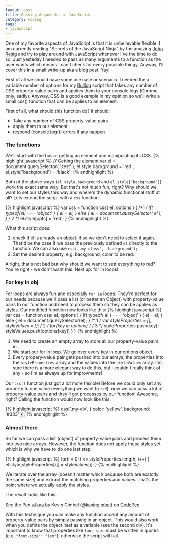 ```yaml
---
layout: post
title: Passing Arguments in JavaScript
category: coding
tags:
- javascript
---
```



One of my favorite aspects of JavaScript is that it is unbelievable flexible. I am currently reading "Secrets of the JavaScript Ninja" by the amazing [John Resig](http://ejohn.org) and try to play around with JavaScript whenever I've the time to do so. Just yesteday I needed to pass as many arguments to a function as the user wants which means I can't check for every possible thingy. Anyway, I'll cover this in a small write-up aka a blog post. Yay!

First of all we should have some use case or scenario. I needed the a variable number of options for my [Bulllog](https://github.com/bullgit/Bulllog) script that takes any number of CSS oroperty-value pairs and applies them to your console.logs (Chrome only, sadly). Anyway, CSS is a good example in my opinion so we'll write a small css() function that can be applies to an element.

First of all, what should this function do? It should:

* Take any number of CSS property-value pairs
* apply them to our element
* respond (console.log()) errors if any happen

### The functions
We'll start with the basic: getting an element and manipulating its CSS.
{% highlight javascript %}
	// Getting the element
	var el = document.querySelector( '.test' );
	el.style.background = 'red';
	el.style['background'] = 'black';
{% endhighlight %}

Both of the above ways (`el.style.background` and `el.style['background']`) work the exact same way. But that's not much fun, right? Why should we want to set our styles this way and where's the dynamic functional stuff at all? Lets extend the script with a `css` function.


{% highlight javascript %}
var css = function css( el, options ) {
	/*1 */
  if( typeof(el) === 'object' ) {
    el = el;
  } else {
    el = document.querySelector( el );
  }
	/* 2 */
  el.style[opts] = 'red';
}
{% endhighlight %}

What this script does:

1. check if el is already an object, if so we don't need to select it again. That'd be the case if we pass the previously defined `el` directly to the function.  We can also use `css('.my-class', 'background');`
2. Set the desired property, e.g. background, color to be red.

Alright, that's not bad but why should we want to sett everything to red? You're right - we don't want this. Next up: for in loops!

### For key in obj
For loops are always fun and especially `for in` loops. They're perfect for our needs because we'll pass a list (or better an Object) with property-value pairs to our function and need to process them so they can be applies as styles. Our modified function now looks like this:
{% highlight javascript %}
var css = function css( el, options ) {
	if( typeof( el ) === 'object' ) {
		el = el;
	} else {
		el = document.querySelector(el);
	}
	/* 1 */
  var styleProperties = [],
      styleValues = [];
  /* 2 */
  for(key in options) {
    /* 3 */
		styleProperties.push(key);
    styleValues.push(options[key])
  }
}
{% endhighlight %}

1. We need to create an empty array to store all our property-value pairs in.
2. We start our for in loop. We go over every key in our options object.
3. Every propery-value pair gets pushed into our arrays, the properties into the `styleProperties` array and the values into the `styleValues` array.
I'm sure there is a more elegant way to do this, but I couldn't really think of any - so I'm as always up for improvments!

Our `css()` function just got a lot more flexible! Before we could only set any property to one value (everything we want to `red`), now we can pass a lot of property-value pairs and they'll get processes by our function! Awesome, right?
Calling the function would now look like this:

{% highlight javascript %}
	css('.my-div', {
	  color: 'yellow',
	  background: '#333'
	});
{% endhighlight %}

### Almost there
So far we can pass a list (object) of property-value pairs and process them into two nice arrays. However, the function does not apply these styles yet which is why we have to do one last step.

{% highlight javascript %}
  for(i = 0; i <= styleProperties.length; i++) {
    el.style[styleProperties[i]] = styleValues[i];
  }
{% endhighlight %}

We iterate over the array (doesn't matter which because both are exatctly the same size) and extract the matching properties and values. That's the point where we actually apply the styles.

The result looks like this.

<p data-height="268" data-theme-id="647" data-slug-hash="sJkna" data-default-tab="result" class='codepen'>See the Pen <a href='http://codepen.io/kevingimbel/pen/sJkna/'>sJkna</a> by Kevin Gimbel (<a href='http://codepen.io/kevingimbel'>@kevingimbel</a>) on <a href='http://codepen.io'>CodePen</a>.</p>
<script async src="//codepen.io/assets/embed/ei.js"></script>


With this technique you can make any function accept any amount of property-value pairs by simply passing in an object. This would also work when you define the object itsef as a variable (see the second div). It's important to know that properties like `font-size` must be written in quotes (e.g. ` "font-size": "1em" `), otherwise the script will fail.
